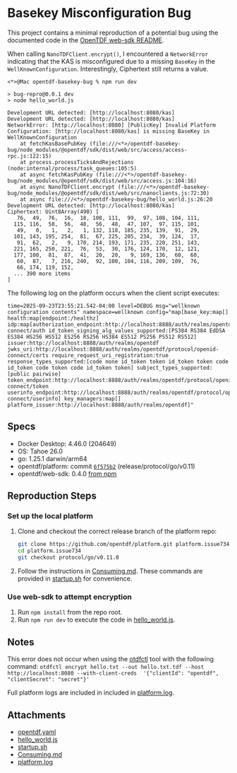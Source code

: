 # Basekey Misconfiguration Bug

This project contains a minimal reproduction of a potential bug using the documented code in the [OpenTDF web-sdk README](https://github.com/opentdf/web-sdk/blob/49798854abf0663b2c29848adc2ca3cba3eddf67/README.md).

When calling `NanoTDFClient.encrypt()`, I encountered a `NetworkError` indicating that the KAS is misconfigured due to a missing `BaseKey` in the `WellKnownConfiguration`. Interestingly, Ciphertext still returns a value.

```log
<*>@Mac opentdf-basekey-bug % npm run dev

> bug-repro@0.0.1 dev
> node hello_world.js

Development URL detected: [http://localhost:8080/kas]
Development URL detected: [http://localhost:8080/kas]
NetworkError: [http://localhost:8080] [PublicKey] Invalid Platform Configuration: [http://localhost:8080/kas] is missing BaseKey in WellKnownConfiguration
    at fetchKasBasePubKey (file:///<*>/opentdf-basekey-bug/node_modules/@opentdf/sdk/dist/web/src/access/access-rpc.js:122:15)
    at process.processTicksAndRejections (node:internal/process/task_queues:105:5)
    at async fetchKasPubKey (file:///<*>/opentdf-basekey-bug/node_modules/@opentdf/sdk/dist/web/src/access.js:104:16)
    at async NanoTDFClient.encrypt (file:///<*>/opentdf-basekey-bug/node_modules/@opentdf/sdk/dist/web/src/nanoclients.js:72:30)
    at async file:///<*>/opentdf-basekey-bug/hello_world.js:26:20
Development URL detected: [http://localhost:8080/kas]
Ciphertext: Uint8Array(490) [
   76,  49,  76,  16,  18, 108, 111,  99,  97, 108, 104, 111,
  115, 116,  58,  56,  48,  56,  48,  47, 107,  97, 115, 101,
   49,   0,   1,   2,   1, 132, 118, 185, 235, 139,  91,  29,
  101, 143, 195, 254,  81,  67, 225, 205, 234,  39, 124,  17,
   91,  62,   2,   9, 170, 214, 193, 171, 235, 220, 251, 143,
  221, 165, 250, 221,  76,  53,  30, 176, 124, 170,  12, 121,
  177, 100,  81,  87,  41,  20,  20,   9, 169, 136,  60,  60,
   60,  87,   7, 216, 240,  92, 100, 104, 116, 209, 109,  76,
   66, 174, 119, 152,
  ... 390 more items
]
```

The following log on the platform occurs when the client script executes:

```log
time=2025-09-23T23:55:21.542-04:00 level=DEBUG msg="wellknown configuration contents" namespace=wellknown config="map[base_key:map[] health:map[endpoint:/healthz] idp:map[authorization_endpoint:http://localhost:8888/auth/realms/opentdf/protocol/openid-connect/auth id_token_signing_alg_values_supported:[PS384 RS384 EdDSA ES384 HS256 HS512 ES256 RS256 HS384 ES512 PS256 PS512 RS512] issuer:http://localhost:8888/auth/realms/opentdf jwks_uri:http://localhost:8888/auth/realms/opentdf/protocol/openid-connect/certs require_request_uri_registration:true response_types_supported:[code none id_token token id_token token code id_token code token code id_token token] subject_types_supported:[public pairwise] token_endpoint:http://localhost:8888/auth/realms/opentdf/protocol/openid-connect/token userinfo_endpoint:http://localhost:8888/auth/realms/opentdf/protocol/openid-connect/userinfo] key_managers:map[] platform_issuer:http://localhost:8888/auth/realms/opentdf]"
```

## Specs

- Docker Desktop: 4.46.0 (204649)
- OS: Tahoe 26.0
- go: 1.25.1 darwin/arm64
- opentdf/platform: commit [`6f575b2`](https://github.com/opentdf/platform/tree/6f575b2e9f9001b177cdca3a68fc88513cb85f01) (release/protocol/go/v0.11)
- opentdf/web-sdk: 0.4.0 [from npm](https://www.npmjs.com/package/@opentdf/sdk)

## Reproduction Steps

### Set up the local platform

1. Clone and checkout the correct release branch of the platform repo:

    ```bash
    git clone https://github.com/opentdf/platform.git platform.issue734
    cd platform.issue734
    git checkout protocol/go/v0.11.0
    ```

2. Follow the instructions in [Consuming.md](https://github.com/opentdf/platform/blob/release/protocol/go/v0.11/docs/Consuming.md). These commands are provided in [startup.sh](https://github.com/nibsbin/opentdf-basekey-bug/blob/main/startup.sh) for convenience.

### Use web-sdk to attempt encryption

1. Run `npm install` from the repo root.
2. Run `npm run dev` to execute the code in [hello_world.js](https://github.com/nibsbin/opentdf-basekey-bug/blob/main/hello_world.js).

## Notes

This error does not occur when using the [otdfctl](https://www.google.com/search?q=otdfctl&rlz=1C5CHFA_enUS1179US1180&oq=otdfctl&gs_lcrp=EgZjaHJvbWUqBggAEEUYOzIGCAAQRRg7MgYIARBFGDwyBggCEEUYPDIGCAMQRRg80gEHODA4ajBqN6gCALACAA&sourceid=chrome&ie=UTF-8) tool with the following command: `otdfctl encrypt hello.txt --out hello.txt.tdf --host http://localhost:8080 --with-client-creds  '{"clientId": "opentdf", "clientSecret": "secret"}'`

Full platform logs are included in included in [platform.log](https://github.com/nibsbin/opentdf-basekey-bug/blob/main/platform.log).

## Attachments
- [opentdf.yaml](https://github.com/nibsbin/opentdf-basekey-bug/blob/main/opentdf.yaml)
- [hello_world.js](https://github.com/nibsbin/opentdf-basekey-bug/blob/main/hello_world.js)
- [startup.sh](https://github.com/nibsbin/opentdf-basekey-bug/blob/main/startup.sh)
- [Consuming.md](https://github.com/opentdf/platform/blob/release/protocol/go/v0.11/docs/Consuming.md)
- [platform.log](https://github.com/nibsbin/opentdf-basekey-bug/blob/main/platform.log)
